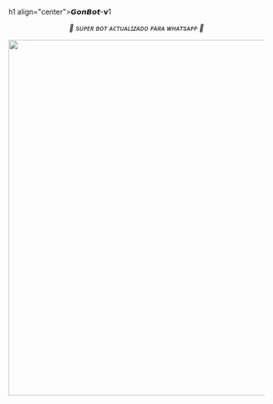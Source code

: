 h1 align="center">𝙂𝙤𝙣𝘽𝙤𝙩-𝘃1</h1>  
<p align="center"><i>🚀 sᴜᴘᴇʀ ʙᴏᴛ ᴀᴄᴛᴜᴀʟɪᴢᴀᴅᴏ ᴘᴀʀᴀ ᴡʜᴀᴛsᴀᴘᴘ 🚀</i></p>

<p align="center">
  <img src="https://files.catbox.moe/vlgja6.jpg" width="700"/>
</p>

